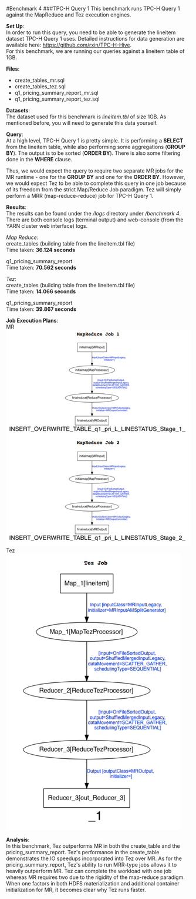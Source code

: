 #Benchmark 4 
###TPC-H Query 1
This benchmark runs TPC-H Query 1 against the MapReduce and Tez execution engines. 

**Set Up**:   
In order to run this query, you need to be able to generate the lineitem dataset TPC-H Query 1 uses. Detailed instructions for data generation are available here: https://github.com/rxin/TPC-H-Hive.   
For this benchmark, we are running our queries against a lineitem table of 1GB. 

**Files**:
- create_tables_mr.sql
- create_tables_tez.sql
- q1_pricing_summary_report_mr.sql
- q1_pricing_summary_report_tez.sql

**Datasets**:  
The dataset used for this benchmark is *lineitem.tbl* of size 1GB. As mentioned before, you will need to generate this data yourself.  

**Query**:  
At a high level, TPC-H Query 1 is pretty simple. It is performing a **SELECT** from the lineitem table, while also performing some aggregations (**GROUP BY**). The output is to be sorted (**ORDER BY**). There is also some filtering done in the **WHERE** clause. 

Thus, we would expect the query to require two separate MR jobs for the MR runtime - one for the **GROUP BY** and one for the **ORDER BY**. However, we would expect Tez to be able to complete this query in one job because of its freedom from the strict Map/Reduce Job paradigm. Tez will simply perform a MRR (map-reduce-reduce) job for TPC-H Query 1. 

**Results**:  
The results can be found under the */logs* directory under */benchmark 4*. There are both console logs (terminal output) and web-console (from the YARN cluster web interface) logs.   

*Map Reduce*:  
create_tables (building table from the lineitem.tbl file)  
Time taken: **36.124 seconds**

q1_pricing_summary_report  
Time taken: **70.562 seconds**

*Tez*:  
create_tables (building table from the lineitem.tbl file)  
Time taken: **14.066 seconds**

q1_pricing_summary_report  
Time taken: **39.867 seconds**

**Job Execution Plans**:  
MR  
![MR Job](https://github.com/jwang93/Tez/blob/master/graphs/execution_plans/TPC-H_Q1_MR.png)  
Tez  
![Tez Job](https://github.com/jwang93/Tez/blob/master/graphs/execution_plans/TPC-H_Q1_Tez.png)

**Analysis**:  
In this benchmark, Tez outperforms MR in both the create_table and the pricing_summary_report. Tez's performance in the create_table demonstrates the IO speedups incorporated into Tez over MR. As for the pricing_summary_report, Tez's ability to run MRR-type jobs allows it to heavily outperform MR. Tez can complete the workload with one job whereas MR requires two due to the rigidity of the map-reduce paradigm. When one factors in both HDFS materialization and additional container initialization for MR, it becomes clear why Tez runs faster.      